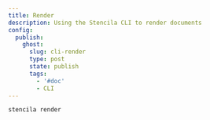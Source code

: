 ```yaml
---
title: Render
description: Using the Stencila CLI to render documents
config:
  publish:
    ghost:
      slug: cli-render
      type: post
      state: publish
      tags:
        - '#doc'
        - CLI
---
```


```sh
stencila render
```
